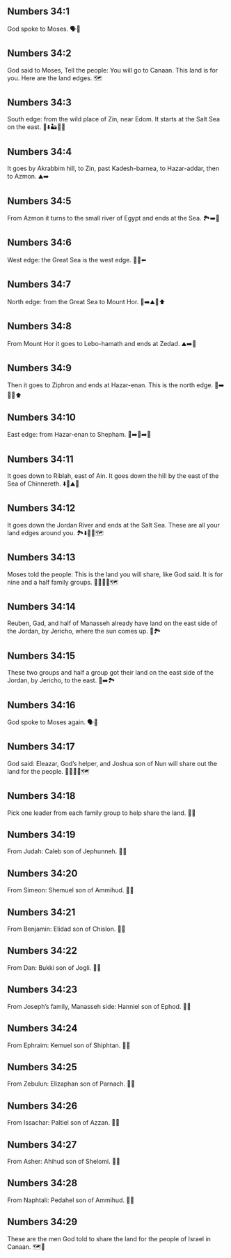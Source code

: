 ## Numbers 34:1
God spoke to Moses. 🗣️👤
## Numbers 34:2
God said to Moses, Tell the people: You will go to Canaan. This land is for you. Here are the land edges. 🗺️
## Numbers 34:3
South edge: from the wild place of Zin, near Edom. It starts at the Salt Sea on the east. 🧭⬇️🏜️🧂🌊
## Numbers 34:4
It goes by Akrabbim hill, to Zin, past Kadesh-barnea, to Hazar-addar, then to Azmon. ⛰️➡️
## Numbers 34:5
From Azmon it turns to the small river of Egypt and ends at the Sea. 🏞️➡️🌊
## Numbers 34:6
West edge: the Great Sea is the west edge. 🌊🧭⬅️
## Numbers 34:7
North edge: from the Great Sea to Mount Hor. 🌊➡️⛰️🧭⬆️
## Numbers 34:8
From Mount Hor it goes to Lebo-hamath and ends at Zedad. ⛰️➡️📍
## Numbers 34:9
Then it goes to Ziphron and ends at Hazar-enan. This is the north edge. 📍➡️📍🧭⬆️
## Numbers 34:10
East edge: from Hazar-enan to Shepham. 🧭➡️📍➡️📍
## Numbers 34:11
It goes down to Riblah, east of Ain. It goes down the hill by the east of the Sea of Chinnereth. ⬇️📍⛰️🌊
## Numbers 34:12
It goes down the Jordan River and ends at the Salt Sea. These are all your land edges around you. 🏞️⬇️🧂🌊🗺️
## Numbers 34:13
Moses told the people: This is the land you will share, like God said. It is for nine and a half family groups. 👨‍👩‍👧‍👦🗺️
## Numbers 34:14
Reuben, Gad, and half of Manasseh already have land on the east side of the Jordan, by Jericho, where the sun comes up. 🌅🏞️
## Numbers 34:15
These two groups and half a group got their land on the east side of the Jordan, by Jericho, to the east. 🧭➡️🏞️
## Numbers 34:16
God spoke to Moses again. 🗣️👤
## Numbers 34:17
God said: Eleazar, God’s helper, and Joshua son of Nun will share out the land for the people. 👨‍⚖️👨‍⚖️🗺️
## Numbers 34:18
Pick one leader from each family group to help share the land. 👥🤝
## Numbers 34:19
From Judah: Caleb son of Jephunneh. 📜👤
## Numbers 34:20
From Simeon: Shemuel son of Ammihud. 📜👤
## Numbers 34:21
From Benjamin: Elidad son of Chislon. 📜👤
## Numbers 34:22
From Dan: Bukki son of Jogli. 📜👤
## Numbers 34:23
From Joseph’s family, Manasseh side: Hanniel son of Ephod. 📜👤
## Numbers 34:24
From Ephraim: Kemuel son of Shiphtan. 📜👤
## Numbers 34:25
From Zebulun: Elizaphan son of Parnach. 📜👤
## Numbers 34:26
From Issachar: Paltiel son of Azzan. 📜👤
## Numbers 34:27
From Asher: Ahihud son of Shelomi. 📜👤
## Numbers 34:28
From Naphtali: Pedahel son of Ammihud. 📜👤
## Numbers 34:29
These are the men God told to share the land for the people of Israel in Canaan. 🗺️🤝
